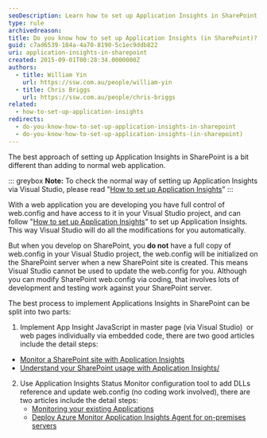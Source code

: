 ```yaml
---
seoDescription: Learn how to set up Application Insights in SharePoint, a different approach from normal web applications
type: rule
archivedreason:
title: Do you know how to set up Application Insights (in SharePoint)?
guid: c7ad6539-184a-4a70-8190-5c1ec9ddb822
uri: application-insights-in-sharepoint
created: 2015-09-01T00:28:34.0000000Z
authors:
  - title: William Yin
    url: https://ssw.com.au/people/william-yin
  - title: Chris Briggs
    url: https://ssw.com.au/people/chris-briggs
related:
  - how-to-set-up-application-insights
redirects:
  - do-you-know-how-to-set-up-application-insights-in-sharepoint
  - do-you-know-how-to-set-up-application-insights-(in-sharepoint)
---
```


The best approach of setting up Application Insights in SharePoint is a bit different than adding to normal web application.

<!--endintro-->

::: greybox
**Note:** To check the normal way of setting up Application Insights via Visual Studio, please read "[How to set up Application Insights](/how-to-set-up-application-insights)"
:::

With a web application you are developing you have full control of web.config and have access to it in your Visual Studio project, and can follow "[How to set up Application Insights](/how-to-set-up-application-insights)" to set up Application Insights. This way Visual Studio will do all the modifications for you automatically.

But when you develop on SharePoint, you **do not** have a full copy of web.config in your Visual Studio project, the web.config will be initialized on the SharePoint server when a new SharePoint site is created. This means Visual Studio cannot be used to update the web.config for you. Although you can modify SharePoint web.config via coding, that involves lots of development and testing work against your SharePoint server.

The best process to implement Applications Insights in SharePoint can be split into two parts:

1. Implement App Insight JavaScript in master page (via Visual Studio)  or web pages individually via embedded code, there are two good articles include the detail steps:

* [Monitor a SharePoint site with Application Insights](https://docs.microsoft.com/en-us/azure/azure-monitor/app/sharepoint?WT.mc_id=AZ-MVP-33518)
* [Understand your SharePoint usage with Application Insights/](https://azure.microsoft.com/es-es/blog/understand-your-sharepoint-usage-with-application-insights-2/?WT.mc_id=M365-MVP-33518)

2. Use Application Insights Status Monitor configuration tool to add DLLs reference and update web.config (no coding work involved), there are two articles include the detail steps:
   * [Monitoring your existing Applications](https://devblogs.microsoft.com/devops/monitoring-your-existing-applications/?WT.mc_id=M365-MVP-33518)
   * [Deploy Azure Monitor Application Insights Agent for on-premises servers](https://learn.microsoft.com/en-us/azure/azure-monitor/app/application-insights-asp-net-agent?tabs=getting-started&WT.mc_id=AZ-MVP-33518)
